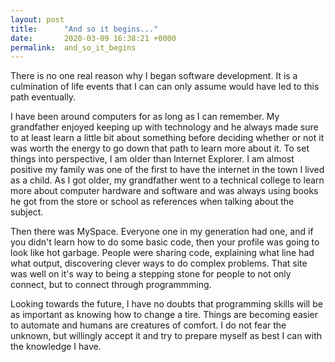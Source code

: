```yaml
---
layout: post
title:      "And so it begins..."
date:       2020-03-09 16:38:21 +0000
permalink:  and_so_it_begins
---
```



There is no one real reason why I began software development. It is a culmination of life events that I can can only assume would have led to this path eventually. 

I have been around computers for as long as I can remember. My grandfather enjoyed keeping up with technology and he always made sure to at least learn a little bit about something before deciding whether or not it was worth the energy to go down that path to learn more about it. To set things into perspective, I am older than Internet Explorer. I am almost positive my family was one of the first to have the internet in the town I lived as a child. As I got older, my grandfather went to a technical college to learn more about computer hardware and software and was always using books he got from the store or school as references when talking about the subject. 

Then there was MySpace. Everyone one in my generation had one, and if you didn't learn how to do some basic code, then your profile was going to look like hot garbage. People were sharing code, explaining what line had what output, discovering clever ways to do complex problems. That site was well on it's way to being a stepping stone for people to not only connect, but to connect through programmming.

Looking towards the future, I have no doubts that programming skills will be as important as knowing how to change a tire. Things are becoming easier to automate and humans are creatures of comfort. I do not fear the unknown, but willingly accept it and try to prepare myself as best I can with the knowledge I have. 
